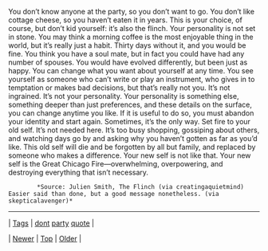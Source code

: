 <!--
title: You don&rsquo;t know anyone at the party, so you don&rsquo;t want to go. You don&rsquo;t like cottage cheese, so you haven&rsquo;t eaten it in years. This is your choice, of course, but don&rsquo;t kid yourself
date: 2020-06-28T15:27:00.228Z
tags: dont, party, quote
-->




You don’t know anyone at the party, so you don’t want to go. You don’t like cottage cheese, so you haven’t eaten it in years. This is your choice, of course, but don’t kid yourself: it’s also the flinch. Your personality is not set in stone. You may think a morning coffee is the most enjoyable thing in the world, but it’s really just a habit. Thirty days without it, and you would be fine. You think you have a soul mate, but in fact you could have had any number of spouses. You would have evolved differently, but been just as happy. You can change what you want about yourself at any time. You see yourself as someone who can’t write or play an instrument, who gives in to temptation or makes bad decisions, but that’s really not you. It’s not ingrained. It’s not your personality. Your personality is something else, something deeper than just preferences, and these details on the surface, you can change anytime you like. If it is useful to do so, you must abandon your identity and start again. Sometimes, it’s the only way. Set fire to your old self. It’s not needed here. It’s too busy shopping, gossiping about others, and watching days go by and asking why you haven’t gotten as far as you’d like. This old self will die and be forgotten by all but family, and replaced by someone who makes a difference. Your new self is not like that. Your new self is the Great Chicago Fire—overwhelming, overpowering, and destroying everything that isn’t necessary.

            *Source: Julien Smith, The Flinch (via creatingaquietmind) Easier said than done, but a good message nonetheless. (via skepticalavenger)*

<!--BOTTOM-POST-NAVIGATION-->
---

| [Tags](tags.md) | [dont](tag-dont.md) [party](tag-party.md) [quote](tag-quote.md) |

| [Newer](72123463026.md) | [Top](index.md) | [Older](72125897309.md) |